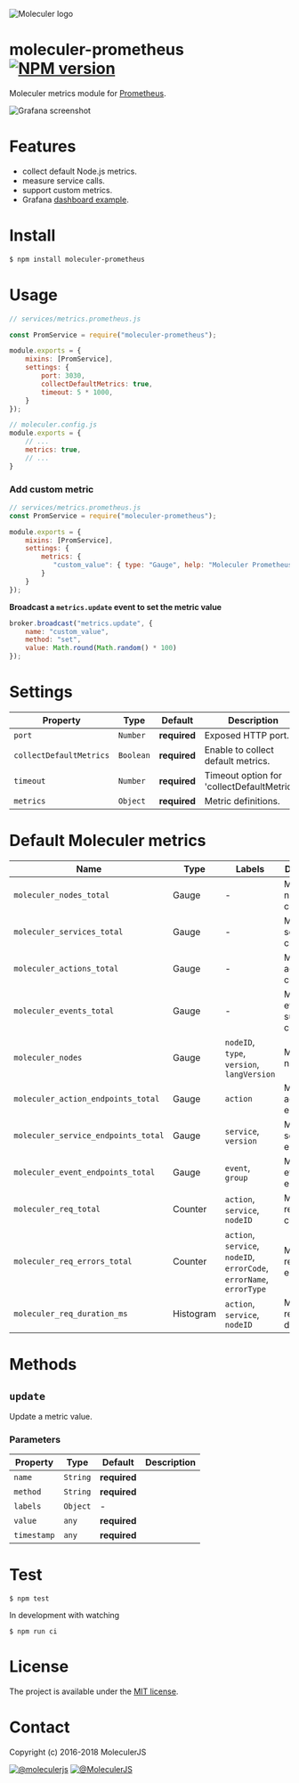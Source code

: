 ![Moleculer logo](http://moleculer.services/images/banner.png)

# moleculer-prometheus [![NPM version](https://img.shields.io/npm/v/moleculer-prometheus.svg)](https://www.npmjs.com/package/moleculer-prometheus)

Moleculer metrics module for [Prometheus](https://prometheus.io/).

![Grafana screenshot](https://user-images.githubusercontent.com/306521/37919389-ff994100-3123-11e8-9da9-b771978e635f.png)

# Features
- collect default Node.js metrics.
- measure service calls.
- support custom metrics.
- Grafana [dashboard example](grafana-dashboards/).

# Install

```bash
$ npm install moleculer-prometheus
```

# Usage

```js
// services/metrics.prometheus.js

const PromService = require("moleculer-prometheus");

module.exports = {
    mixins: [PromService],
    settings: {
        port: 3030,
        collectDefaultMetrics: true,
        timeout: 5 * 1000, 
    }
});

// moleculer.config.js
module.exports = {
    // ...
    metrics: true,
    // ...
}
```

### Add custom metric

```js
// services/metrics.prometheus.js
const PromService = require("moleculer-prometheus");

module.exports = {
    mixins: [PromService],
    settings: {
        metrics: {
           "custom_value": { type: "Gauge", help: "Moleculer Prometheus custom metric" } 
        } 
    }
});
```

**Broadcast a `metrics.update` event to set the metric value**
```js
broker.broadcast("metrics.update", {
    name: "custom_value",
    method: "set",
    value: Math.round(Math.random() * 100)
});
```



<!-- AUTO-CONTENT-START:USAGE -->
<!-- AUTO-CONTENT-END:USAGE -->

<!-- AUTO-CONTENT-TEMPLATE:USAGE
{{#hasExamples}}
{{#each examples}}
{{{this}}}
{{/each}}
{{/hasExamples}}
-->



# Settings

| Property | Type | Default | Description |
| -------- | ---- | ------- | ----------- |
| `port` | `Number` | **required** | Exposed HTTP port. |
| `collectDefaultMetrics` | `Boolean` | **required** | Enable to collect default metrics. |
| `timeout` | `Number` | **required** | Timeout option for 'collectDefaultMetrics'. |
| `metrics` | `Object` | **required** | Metric definitions. |

# Default Moleculer metrics

| Name | Type | Labels | Description |
| ---- | ---- | ------ | ----------- |
| `moleculer_nodes_total` | Gauge | - | Moleculer nodes count |
| `moleculer_services_total` | Gauge | - | Moleculer services count |
| `moleculer_actions_total` | Gauge | - | Moleculer actions count |
| `moleculer_events_total` | Gauge | - | Moleculer event subscription count |
| `moleculer_nodes` | Gauge | `nodeID`, `type`, `version`, `langVersion` | Moleculer node list |
| `moleculer_action_endpoints_total` | Gauge | `action` | Moleculer action endpoints |
| `moleculer_service_endpoints_total` | Gauge | `service`, `version` | Moleculer service endpoints |
| `moleculer_event_endpoints_total` | Gauge | `event`, `group` | Moleculer event endpoints |
| `moleculer_req_total` | Counter | `action`, `service`, `nodeID` | Moleculer request count |
| `moleculer_req_errors_total` | Counter | `action`, `service`, `nodeID`, `errorCode`, `errorName`, `errorType` | Moleculer request error count |
| `moleculer_req_duration_ms` | Histogram | `action`, `service`, `nodeID` | Moleculer request durations |


# Methods

<!-- AUTO-CONTENT-START:METHODS -->
## `update` 

Update a metric value.

### Parameters
| Property | Type | Default | Description |
| -------- | ---- | ------- | ----------- |
| `name` | `String` | **required** |  |
| `method` | `String` | **required** |  |
| `labels` | `Object` | - |  |
| `value` | `any` | **required** |  |
| `timestamp` | `any` | **required** |  |



<!-- AUTO-CONTENT-END:METHODS -->

<!-- AUTO-CONTENT-TEMPLATE:METHODS
{{#each this}}
## `{{name}}` {{#each badges}}{{this}} {{/each}}
{{#since}}
_<sup>Since: {{this}}</sup>_
{{/since}}

{{description}}

### Parameters
| Property | Type | Default | Description |
| -------- | ---- | ------- | ----------- |
{{#each params}}
| `{{name}}` | {{type}} | {{defaultValue}} | {{description}} |
{{/each}}
{{^params}}
*No input parameters.*
{{/params}}

{{#returns}}
### Results
**Type:** {{type}}

{{description}}
{{/returns}}

{{#hasExamples}}
### Examples
{{#each examples}}
{{this}}
{{/each}}
{{/hasExamples}}

{{/each}}
-->

# Test
```
$ npm test
```

In development with watching

```
$ npm run ci
```

# License
The project is available under the [MIT license](https://tldrlegal.com/license/mit-license).

# Contact
Copyright (c) 2016-2018 MoleculerJS

[![@moleculerjs](https://img.shields.io/badge/github-moleculerjs-green.svg)](https://github.com/moleculerjs) [![@MoleculerJS](https://img.shields.io/badge/twitter-MoleculerJS-blue.svg)](https://twitter.com/MoleculerJS)
